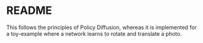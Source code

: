 # README

This follows the principles of Policy Diffusion, whereas it is implemented for a toy-example where a network learns to rotate and translate a photo.
